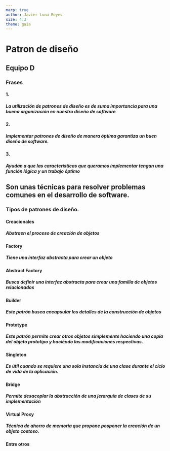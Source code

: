 ```yaml
---
marp: true
author: Javier Luna Reyes
size: 4:3
theme: gaia
---
```


# Patron de diseño
## Equipo D
### Frases

#### 1.
##### La utilización de patrones de diseño es de suma importancia para una buena organización en nuestro diseño de software
#### 2.
##### Implementar patrones de diseño de manera óptima garantiza un buen diseño de software.
#### 3.
##### Ayudan a que las características que queramos implementar tengan una función lógica y un trabajo óptimo



## Son unas técnicas para resolver problemas comunes en el desarrollo de software.

### Tipos de patrones de diseño.

#### Creacionales
##### Abstraen el proceso de creación de objetos

#### Factory
##### Tiene una interfaz abstracta para crear un objeto

#### Abstract Factory
##### Busca definir una interfaz abstracta para crear una familia de objetos relacionados


#### Builder
##### Este patrón busca encapsular los detalles de la construcción de objetos

#### Prototype
##### Este patrón permite crear otros objetos simplemente haciendo una copia del objeto prototipo y haciéndo las modificaciones respectivas.

#### Singleton
##### Es útil cuando se requiere una sola instancia de una clase durante el ciclo de vida de la aplicación.

#### Bridge
##### Permite desacoplar la abstracción de una jerarquía de clases de su implementación

#### Virtual Proxy
##### Técnica de ahorro de memoria que propone posponer la creación de un objeto costoso.

#### Entre otros

